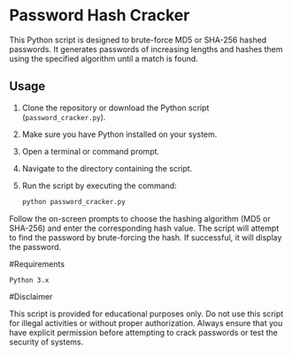 # Password Hash Cracker

This Python script is designed to brute-force MD5 or SHA-256 hashed passwords. It generates passwords of increasing lengths and hashes them using the specified algorithm until a match is found.

## Usage

1. Clone the repository or download the Python script (`password_cracker.py`).
2. Make sure you have Python installed on your system.
3. Open a terminal or command prompt.
4. Navigate to the directory containing the script.
5. Run the script by executing the command:

   ```bash
   python password_cracker.py

 Follow the on-screen prompts to choose the hashing algorithm (MD5 or SHA-256) and enter the corresponding hash value.
 The script will attempt to find the password by brute-forcing the hash. If successful, it will display the password.

#Requirements

    Python 3.x

#Disclaimer

This script is provided for educational purposes only. Do not use this script for illegal activities or without proper authorization. Always ensure that you have explicit permission before attempting to crack passwords or test the security of systems.

